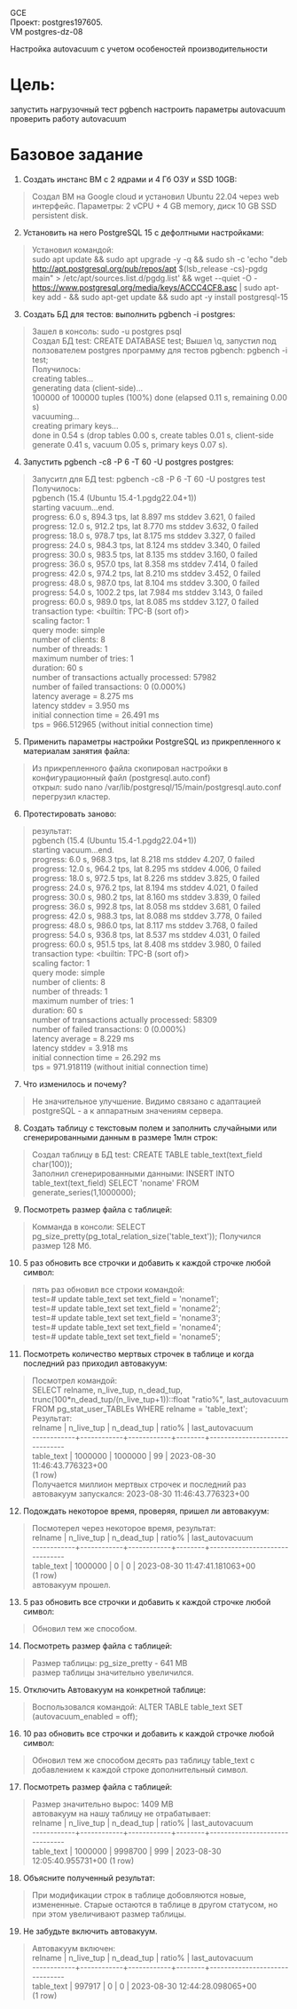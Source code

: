 GCE   
Проект: postgres197605.  
VM postgres-dz-08

Настройка autovacuum с учетом особеностей производительности

# Цель:
запустить нагрузочный тест pgbench
настроить параметры autovacuum
проверить работу autovacuum  

# Базовое задание 

1. Создать инстанс ВМ с 2 ядрами и 4 Гб ОЗУ и SSD 10GB:    
> Создал ВМ на Google cloud и установил Ubuntu 22.04 через web интерфейс. Параметры: 2 vCPU + 4 GB memory, диск 10 GB SSD persistent disk.    

2. Установить на него PostgreSQL 15 с дефолтными настройками:
> Установил командой:    
> sudo apt update && sudo apt upgrade -y -q && sudo sh -c 'echo "deb http://apt.postgresql.org/pub/repos/apt $(lsb_release -cs)-pgdg main" > /etc/apt/sources.list.d/pgdg.list' && wget --quiet -O - https://www.postgresql.org/media/keys/ACCC4CF8.asc | sudo apt-key add - && sudo apt-get update && sudo apt -y install postgresql-15    

3. Создать БД для тестов: выполнить pgbench -i postgres:
> Зашел в консоль: sudo -u postgres psql    
> Создал БД test: CREATE DATABASE test; 
> Вышел \q, запустил под ползователем postgres  программу для тестов pgbench: pgbench -i test;                
> Получилось:            
> creating tables...    
> generating data (client-side)...     
> 100000 of 100000 tuples (100%) done (elapsed 0.11 s, remaining 0.00 s)    
> vacuuming...    
> creating primary keys...     
> done in 0.54 s (drop tables 0.00 s, create tables 0.01 s, client-side generate 0.41 s, vacuum 0.05 s, primary keys 0.07 s).      

4. Запустить pgbench -c8 -P 6 -T 60 -U postgres postgres: 
> Запуситл для БД test: pgbench -c8 -P 6 -T 60 -U postgres test    
> Получилось:     
> pgbench (15.4 (Ubuntu 15.4-1.pgdg22.04+1))    
> starting vacuum...end.    
> progress: 6.0 s, 894.3 tps, lat 8.897 ms stddev 3.621, 0 failed     
> progress: 12.0 s, 912.2 tps, lat 8.770 ms stddev 3.632, 0 failed      
> progress: 18.0 s, 978.7 tps, lat 8.175 ms stddev 3.327, 0 failed       
> progress: 24.0 s, 984.3 tps, lat 8.124 ms stddev 3.340, 0 failed      
> progress: 30.0 s, 983.5 tps, lat 8.135 ms stddev 3.160, 0 failed      
> progress: 36.0 s, 957.0 tps, lat 8.358 ms stddev 7.414, 0 failed          
> progress: 42.0 s, 974.2 tps, lat 8.210 ms stddev 3.452, 0 failed       
> progress: 48.0 s, 987.0 tps, lat 8.104 ms stddev 3.300, 0 failed       
> progress: 54.0 s, 1002.2 tps, lat 7.984 ms stddev 3.143, 0 failed       
> progress: 60.0 s, 989.0 tps, lat 8.085 ms stddev 3.127, 0 failed      
> transaction type: <builtin: TPC-B (sort of)>       
> scaling factor: 1      
> query mode: simple       
> number of clients: 8      
> number of threads: 1      
> maximum number of tries: 1      
> duration: 60 s      
> number of transactions actually processed: 57982      
> number of failed transactions: 0 (0.000%)       
> latency average = 8.275 ms      
> latency stddev = 3.950 ms      
> initial connection time = 26.491 ms       
> tps = 966.512965 (without initial connection time)       

5. Применить параметры настройки PostgreSQL из прикрепленного к материалам занятия файла:    
> Из прикрепленного файла скопировал настройки в конфигурационный файл (postgresql.auto.conf)   
> открыл: sudo nano /var/lib/postgresql/15/main/postgresql.auto.conf         
> перегрузил кластер.        

6. Протестировать заново:    
> результат:      
> pgbench (15.4 (Ubuntu 15.4-1.pgdg22.04+1))    
> starting vacuum...end.    
> progress: 6.0 s, 968.3 tps, lat 8.218 ms stddev 4.207, 0 failed    
> progress: 12.0 s, 964.2 tps, lat 8.295 ms stddev 4.006, 0 failed  
> progress: 18.0 s, 972.5 tps, lat 8.226 ms stddev 3.825, 0 failed     
> progress: 24.0 s, 976.2 tps, lat 8.194 ms stddev 4.021, 0 failed     
> progress: 30.0 s, 980.2 tps, lat 8.160 ms stddev 3.839, 0 failed     
> progress: 36.0 s, 992.8 tps, lat 8.058 ms stddev 3.681, 0 failed    
> progress: 42.0 s, 988.3 tps, lat 8.088 ms stddev 3.778, 0 failed    
> progress: 48.0 s, 986.0 tps, lat 8.117 ms stddev 3.768, 0 failed     
> progress: 54.0 s, 936.8 tps, lat 8.537 ms stddev 4.031, 0 failed      
> progress: 60.0 s, 951.5 tps, lat 8.408 ms stddev 3.980, 0 failed     
> transaction type: <builtin: TPC-B (sort of)>      
> scaling factor: 1      
> query mode: simple       
> number of clients: 8      
> number of threads: 1      
> maximum number of tries: 1     
> duration: 60 s     
> number of transactions actually processed: 58309     
> number of failed transactions: 0 (0.000%)     
> latency average = 8.229 ms     
> latency stddev = 3.918 ms     
> initial connection time = 26.292 ms     
> tps = 971.918119 (without initial connection time)    

7. Что изменилось и почему?
> Не значительное улучшение. Видимо связано с адаптацией postgreSQL - a к аппаратным значениям сервера.     

8. Создать таблицу с текстовым полем и заполнить случайными или сгенерированными данным в размере 1млн строк:
> Создал таблицу в БД test:  CREATE TABLE table_text(text_field char(100));    
> Заполнил сгенерированными данными: INSERT INTO table_text(text_field) SELECT 'noname' FROM generate_series(1,1000000);     

9. Посмотреть размер файла с таблицей:    
> Комманда в консоли: SELECT pg_size_pretty(pg_total_relation_size('table_text'));
> Получился размер 128 Мб.       

10. 5 раз обновить все строчки и добавить к каждой строчке любой символ:     
> пять раз обновил все строки командой:       
> test=# update table_text set text_field = 'noname1';      
> test=# update table_text set text_field = 'noname2';     
> test=# update table_text set text_field = 'noname3';     
> test=# update table_text set text_field = 'noname4';     
> test=# update table_text set text_field = 'noname5';            

11. Посмотреть количество мертвых строчек в таблице и когда последний раз приходил автовакуум:
> Посмотрел командой:           
> SELECT relname, n_live_tup, n_dead_tup, trunc(100*n_dead_tup/(n_live_tup+1))::float "ratio%", last_autovacuum FROM pg_stat_user_TABLEs WHERE relname = 'table_text';             
> Результат:             
>   relname   | n_live_tup | n_dead_tup | ratio% |        last_autovacuum           
------------+------------+------------+--------+-------------------------------          
 table_text |    1000000 |    1000000 |     99 | 2023-08-30 11:46:43.776323+00          
(1 row)              
> Получается миллион мертвых строчек и последний раз автовакуум запускался: 2023-08-30 11:46:43.776323+00         

12. Подождать некоторое время, проверяя, пришел ли автовакуум:      
> Посмотерел через некоторое время, результат:      
> relname   | n_live_tup | n_dead_tup | ratio% |        last_autovacuum            
------------+------------+------------+--------+-------------------------------      
 table_text |    1000000 |          0 |      0 | 2023-08-30 11:47:41.181063+00           
(1 row)          
> автовакуум прошел.      

13. 5 раз обновить все строчки и добавить к каждой строчке любой символ:
> Обновил тем же способом.

14. Посмотреть размер файла с таблицей:
> Размер таблицы:  pg_size_pretty - 641 MB   
> размер таблицы значительно увеличился.     

15. Отключить Автовакуум на конкретной таблице:
> Воспользовался командой: ALTER TABLE table_text SET (autovacuum_enabled = off);    

16. 10 раз обновить все строчки и добавить к каждой строчке любой символ:
>  Обновил тем же способом десять раз таблицу table_text с добавлением к каждой строке дополнительный символ.        

17. Посмотреть размер файла с таблицей:     
> Размер значительно вырос: 1409 MB          
> автовакуум на нашу таблицу не отрабатывает:       
>   relname   | n_live_tup | n_dead_tup | ratio% |        last_autovacuum            
------------+------------+------------+--------+-------------------------------      
 table_text |    1000000 |    9998700 |    999 | 2023-08-30 12:05:40.955731+00
(1 row)             

18. Объясните полученный результат:     
> При модификации строк в таблице добовляются новые, измененные. Старые остаются в таблице в другом статусом, но при этом увеличивают размер таблицы.         

19. Не забудьте включить автовакуум.
>  Автовакуум включен:          
>  relname   | n_live_tup | n_dead_tup | ratio% |        last_autovacuum            
------------+------------+------------+--------+-------------------------------     
 table_text |     997917 |          0 |      0 | 2023-08-30 12:44:28.098065+00      
(1 row)

